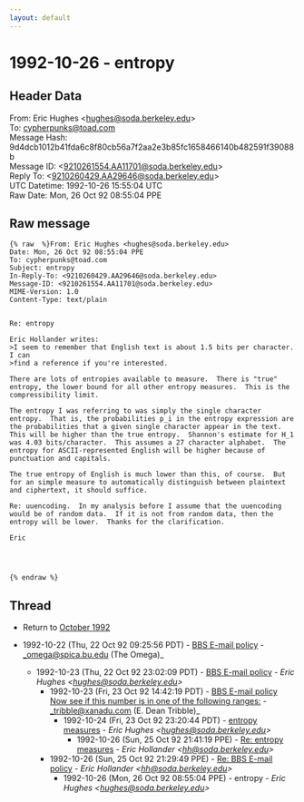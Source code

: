 ```yaml
---
layout: default
---
```


# 1992-10-26 - entropy

## Header Data

From: Eric Hughes \<hughes@soda.berkeley.edu\><br>
To: cypherpunks@toad.com<br>
Message Hash: 9d4dcb1012b41fda6c8f80cb56a7f2aa2e3b85fc1658466140b482591f39088b<br>
Message ID: \<9210261554.AA11701@soda.berkeley.edu\><br>
Reply To: \<9210260429.AA29646@soda.berkeley.edu\><br>
UTC Datetime: 1992-10-26 15:55:04 UTC<br>
Raw Date: Mon, 26 Oct 92 08:55:04 PPE<br>

## Raw message

```
{% raw  %}From: Eric Hughes <hughes@soda.berkeley.edu>
Date: Mon, 26 Oct 92 08:55:04 PPE
To: cypherpunks@toad.com
Subject: entropy
In-Reply-To: <9210260429.AA29646@soda.berkeley.edu>
Message-ID: <9210261554.AA11701@soda.berkeley.edu>
MIME-Version: 1.0
Content-Type: text/plain


Re: entropy

Eric Hollander writes:
>I seem to remember that English text is about 1.5 bits per character.  I can
>find a reference if you're interested.

There are lots of entropies available to measure.  There is "true"
entropy, the lower bound for all other entropy measures.  This is the
compressibility limit.

The entropy I was referring to was simply the single character
entropy.  That is, the probabilities p_i in the entropy expression are
the probabilities that a given single character appear in the text.
This will be higher than the true entropy.  Shannon's estimate for H_1
was 4.03 bits/character.  This assumes a 27 character alphabet.  The
entropy for ASCII-represented English will be higher because of
punctuation and capitals.

The true entropy of English is much lower than this, of course.  But
for an simple measure to automatically distinguish between plaintext
and ciphertext, it should suffice.

Re: uuencoding.  In my analysis before I assume that the uuencoding
would be of random data.  If it is not from random data, then the
entropy will be lower.  Thanks for the clarification.

Eric




{% endraw %}
```

## Thread

+ Return to [October 1992](/archive/1992/10)

+ 1992-10-22 (Thu, 22 Oct 92 09:25:56 PDT) - [BBS E-mail policy](/archive/1992/10/8a24672636a42d5225524b26c5cc78e1b0ba1b62a4c1e1fe1825463951a6b9e0) - _omega@spica.bu.edu (The Omega)_
  + 1992-10-23 (Thu, 22 Oct 92 23:02:09 PDT) - [BBS E-mail policy](/archive/1992/10/bc5b354247141e46df2c768591ee1dffd7fbc017a03b959da779cf82e2521133) - _Eric Hughes \<hughes@soda.berkeley.edu\>_
    + 1992-10-23 (Fri, 23 Oct 92 14:42:19 PDT) - [BBS E-mail policy Now see if this number is in one of the following ranges:](/archive/1992/10/298d86c630be7b06958a77a0e2a93e61224cded16c21ee64acb6bc0f39e9ecfd) - _tribble@xanadu.com (E. Dean Tribble)_
      + 1992-10-24 (Fri, 23 Oct 92 23:20:44 PDT) - [entropy measures](/archive/1992/10/3c38d48ebe6788447fca198f92d44a9ffa68121b79032804da9a7944dc97d602) - _Eric Hughes \<hughes@soda.berkeley.edu\>_
        + 1992-10-26 (Sun, 25 Oct 92 21:41:19 PPE) - [Re: entropy measures](/archive/1992/10/b71072e5de22f0ee2513a7bc057b82b39ad7284a70bf4913906340f5c39b27b3) - _Eric Hollander \<hh@soda.berkeley.edu\>_
    + 1992-10-26 (Sun, 25 Oct 92 21:29:49 PPE) - [Re: BBS E-mail policy](/archive/1992/10/fbe83ff79794f109159e298eb88fce410a7847d43b87f0d6426ef33b4884b280) - _Eric Hollander \<hh@soda.berkeley.edu\>_
      + 1992-10-26 (Mon, 26 Oct 92 08:55:04 PPE) - entropy - _Eric Hughes \<hughes@soda.berkeley.edu\>_

